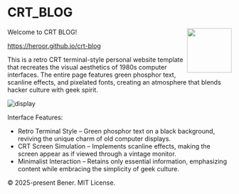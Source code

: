 # CRT_BLOG

<picture>
  <source media="(prefers-color-scheme: light)" srcset="https://github.com/user-attachments/assets/1bc64a6b-6b53-4d18-ae86-b3c57e8da4df">
  <source media="(prefers-color-scheme: dark)" srcset="https://github.com/user-attachments/assets/d580d993-f14b-4fc2-b095-98708c33b8de">
  <img align="right" width="100" src="https://github.com/user-attachments/assets/1bc64a6b-6b53-4d18-ae86-b3c57e8da4df">
</picture>

Welcome to CRT BLOG!

https://heroor.github.io/crt-blog

This is a retro CRT terminal-style personal website template that recreates the visual aesthetics of 1980s computer interfaces. The entire page features green phosphor text, scanline effects, and pixelated fonts, creating an atmosphere that blends hacker culture with geek spirit.

![display](https://github.com/user-attachments/assets/b8177da6-c3dc-4bad-bb0d-4a761180bc6b)

Interface Features:

- Retro Terminal Style – Green phosphor text on a black background, reviving the unique charm of old computer displays.
- CRT Screen Simulation – Implements scanline effects, making the screen appear as if viewed through a vintage monitor.
- Minimalist Interaction – Retains only essential information, emphasizing content while embracing the simplicity of geek culture.

© 2025-present Bener. MIT License.
